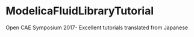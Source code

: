 # ModelicaFluidLibraryTutorial
Open CAE Symposium 2017- Excellent tutorials translated from Japanese
